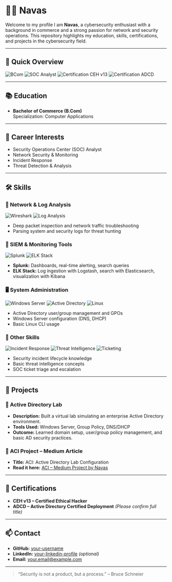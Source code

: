 # 👨‍💻 Navas 

Welcome to my profile I am **Navas**, a cybersecurity enthusiast with a background in commerce and a strong passion for network and security operations. This repository highlights my education, skills, certifications, and projects in the cybersecurity field.

---

## 🏅 Quick Overview

![BCom](https://img.shields.io/badge/Education-B.Com_CA-blue)
![SOC Analyst](https://img.shields.io/badge/Interest-SOC_Analyst-orange)
![Certification CEH v13](https://img.shields.io/badge/Cert-CEH_v13-red)
![Certification ADCD](https://img.shields.io/badge/Cert-ADCD-blue)

---

## 📚 Education

- **Bachelor of Commerce (B.Com)**  
  Specialization: Computer Applications  

---

## 🎯 Career Interests

- Security Operations Center (SOC) Analyst  
- Network Security & Monitoring  
- Incident Response  
- Threat Detection & Analysis  

---

## 🛠 Skills

### 🔎 Network & Log Analysis

![Wireshark](https://img.shields.io/badge/Tool-Wireshark-blue?logo=wireshark)
![Log Analysis](https://img.shields.io/badge/Skill-Log_Analysis-lightgrey)

- Deep packet inspection and network traffic troubleshooting
- Parsing system and security logs for threat hunting

### 🧰 SIEM & Monitoring Tools

![Splunk](https://img.shields.io/badge/SIEM-Splunk-black?logo=splunk)
![ELK Stack](https://img.shields.io/badge/SIEM-ELK_Stack-yellow?logo=elastic)

- **Splunk:** Dashboards, real-time alerting, search queries  
- **ELK Stack:** Log ingestion with Logstash, search with Elasticsearch, visualization with Kibana

### 🖥 System Administration

![Windows Server](https://img.shields.io/badge/OS-Windows_Server-blue?logo=windows)
![Active Directory](https://img.shields.io/badge/Tool-Active_Directory-brightgreen)
![Linux](https://img.shields.io/badge/OS-Linux-lightgrey?logo=linux)

- Active Directory user/group management and GPOs  
- Windows Server configuration (DNS, DHCP)  
- Basic Linux CLI usage

### 🔐 Other Skills

![Incident Response](https://img.shields.io/badge/Skill-Incident_Response-critical)
![Threat Intelligence](https://img.shields.io/badge/Skill-Threat_Intelligence-orange)
![Ticketing](https://img.shields.io/badge/Skill-Alert_Triage-lightblue)

- Security incident lifecycle knowledge  
- Basic threat intelligence concepts  
- SOC ticket triage and escalation

---

## 🧪 Projects

### 🔐 Active Directory Lab
- **Description:** Built a virtual lab simulating an enterprise Active Directory environment.
- **Tools Used:** Windows Server, Group Policy, DNS/DHCP
- **Outcome:** Learned domain setup, user/group policy management, and basic AD security practices.

### 📘 ACI Project – Medium Article  
- **Title:** ACI: Active Directory Lab Configuration  
- **Read it here:** [ACI – Medium Project by Navas](https://medium.com/@navasmohammed8089/aci-09268b82570b)

---

## 📜 Certifications

- **CEH v13 – Certified Ethical Hacker**  
- **ADCD – Active Directory Certified Deployment** *(Please confirm full title)*  

---

## 📫 Contact

- **GitHub:** [your-username](https://github.com/your-username)  
- **LinkedIn:** [your-linkedin-profile](https://www.linkedin.com/in/mohammed-navas123/) *(optional)*  
- **Email:** your.email@example.com

---

> “Security is not a product, but a process.” – Bruce Schneier
